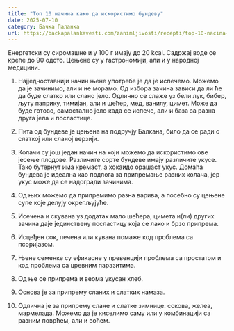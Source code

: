 ```yaml
---
title: "Топ 10 начина како да искористимо бундеву"
date: 2025-07-10
category: Бачка Паланка
url: https://backapalankavesti.com/zanimljivosti/recepti/top-10-nacina-kako-da-iskoristimo-bundevu/
---
```


Енергетски су сиромашне и у 100 г имају до 20 kcal. Садржај воде се креће до 90 одсто. Цењене су у гастрономији, али и у народној медицини.

1. Најједноставнији начин њене употребе је да је испечемо. Можемо да је зачинимо, али и не морамо. Од избора зачина зависи да ли ће да буде слатко или слано јело. Одлично се слаже уз бели лук, бибер, љуту паприку, тимијан, али и шећер, мед, ванилу, цимет. Може да буде готово, самостално јело када се испече, али и база за разна друга јела и посластице.

2. Пита од бундеве је цењена на подручју Балкана, било да се ради о слаткој или сланој верзији.

3. Колачи су још један начин на који можемо да искористимо ове јесење плодове. Различите сорте бундеве имају различите укусе. Тако бутернут има кремаст, а хокаидо орашаст укус. Домаћа бундева је идеална као подлога за припремање разних колача, јер укус може да се надогради зачинима.

4. Од њих можемо да припремимо разна варива, а посебно су цењене супе које делују окрепљујуће.

5. Исечена и скувана уз додатак мало шећера, цимета и(ли) других зачина даје јединствену посластицу која се лако и брзо припрема.

6. Исцеђен сок, печена или кувана помаже код проблема са псоријазом.

7. Њене семенке су ефикасне у превенцији проблема са простатом и код проблема са цревним паразитима.

8. Од ње се припрема и веома укусан хлеб.

9. Основа је за припрему сланих и слатких намаза.

10. Одлична је за припрему слане и слатке зимнице: сокова, желеа, мармелада. Можемо да је киселимо саму или у комбинацији са разним поврћем, али и воћем.
